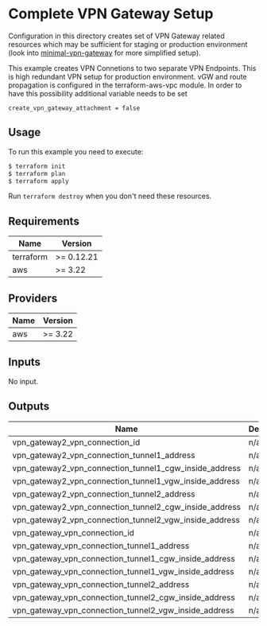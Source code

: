 # Complete VPN Gateway Setup

Configuration in this directory creates set of VPN Gateway related resources which may be sufficient for staging or production environment (look into [minimal-vpn-gateway](../minimal-vpn-gateway) for more simplified setup).

This example creates VPN Connetions to two separate VPN Endpoints. This is high redundant VPN setup for production environment. 
vGW and route propagation is configured in the terraform-aws-vpc module. In order to have this possibility additional variable needs to be set 

```
create_vpn_gateway_attachment = false 
```

## Usage

To run this example you need to execute:

```bash
$ terraform init
$ terraform plan
$ terraform apply
```

Run `terraform destroy` when you don't need these resources.

<!-- BEGINNING OF PRE-COMMIT-TERRAFORM DOCS HOOK -->
## Requirements

| Name | Version |
|------|---------|
| terraform | >= 0.12.21 |
| aws | >= 3.22 |

## Providers

| Name | Version |
|------|---------|
| aws | >= 3.22 |

## Inputs

No input.

## Outputs

| Name | Description |
|------|-------------|
| vpn\_gateway2\_vpn\_connection\_id | n/a |
| vpn\_gateway2\_vpn\_connection\_tunnel1\_address | n/a |
| vpn\_gateway2\_vpn\_connection\_tunnel1\_cgw\_inside\_address | n/a |
| vpn\_gateway2\_vpn\_connection\_tunnel1\_vgw\_inside\_address | n/a |
| vpn\_gateway2\_vpn\_connection\_tunnel2\_address | n/a |
| vpn\_gateway2\_vpn\_connection\_tunnel2\_cgw\_inside\_address | n/a |
| vpn\_gateway2\_vpn\_connection\_tunnel2\_vgw\_inside\_address | n/a |
| vpn\_gateway\_vpn\_connection\_id | n/a |
| vpn\_gateway\_vpn\_connection\_tunnel1\_address | n/a |
| vpn\_gateway\_vpn\_connection\_tunnel1\_cgw\_inside\_address | n/a |
| vpn\_gateway\_vpn\_connection\_tunnel1\_vgw\_inside\_address | n/a |
| vpn\_gateway\_vpn\_connection\_tunnel2\_address | n/a |
| vpn\_gateway\_vpn\_connection\_tunnel2\_cgw\_inside\_address | n/a |
| vpn\_gateway\_vpn\_connection\_tunnel2\_vgw\_inside\_address | n/a |

<!-- END OF PRE-COMMIT-TERRAFORM DOCS HOOK -->
